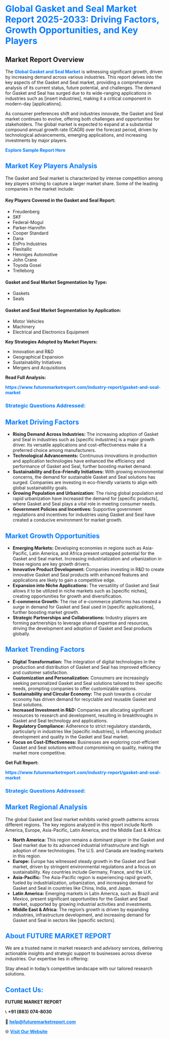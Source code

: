<h1 style="color: #007BFF;">Global Gasket and Seal Market Report 2025-2033: Driving Factors, Growth Opportunities, and Key Players</h1>

<section id="overview">
<h2>Market Report Overview</h2>
<p>The <a href="https://www.futuremarketreport.com/industry-report/gasket-and-seal-market" style="color: #007BFF; text-decoration: none;"><strong>Global Gasket and Seal Market</strong></a> is witnessing significant growth, driven by increasing demand across various industries. This report delves into the key aspects of the Gasket and Seal market, providing a comprehensive analysis of its current status, future potential, and challenges. The demand for Gasket and Seal has surged due to its wide-ranging applications in industries such as [insert industries], making it a critical component in modern-day [applications].</p>
<p>As consumer preferences shift and industries innovate, the Gasket and Seal market continues to evolve, offering both challenges and opportunities for stakeholders. The global market is expected to expand at a substantial compound annual growth rate (CAGR) over the forecast period, driven by technological advancements, emerging applications, and increasing investments by major players.</p>
</section>

<section id="overview">
<p><a href="https://www.futuremarketreport.com/request-sample/reportId=90262" style="color: #007BFF; text-decoration: none;"><strong>Explore Sample Report Here</strong></a></p>
</section>

<section id="key-players">
<h2 style="color: #007BFF;">Market Key Players Analysis</h2>
<p>The Gasket and Seal market is characterized by intense competition among key players striving to capture a larger market share. Some of the leading companies in the market include:</p>
<h4>Key Players Covered in the Gasket and Seal Report:</h4>
<ul><li>Freudenberg</li><li>SKF</li><li>Federal-Mogul</li><li>Parker-Hannifin</li><li>Cooper Standard</li><li>Dana</li><li>EnPro Industries</li><li>Flexitallic</li><li>Henniges Automotive</li><li>John Crane</li><li>Toyoda Gosei</li><li>Trelleborg</li></ul>
<h4>Gasket and Seal Market Segmentation by Type:</h4>
<ul><li>Gaskets</li><li>Seals</li></ul>

<h4>Gasket and Seal Market Segmentation by Application:</h4>
<ul><li>Motor Vehicles</li><li>Machinery</li><li>Electrical and Electronics Equipment</li></ul>
<p><strong>Key Strategies Adopted by Market Players:</strong></p>
<ul>
<li>Innovation and R&D</li>
<li>Geographical Expansion</li>
<li>Sustainability Initiatives</li>
<li>Mergers and Acquisitions</li>
</ul>
</section>

<section>
<p><strong>Read Full Analysis: </strong></p><a href="https://www.futuremarketreport.com/industry-report/gasket-and-seal-market" style="color: #007BFF; text-decoration: none;"><strong>https://www.futuremarketreport.com/industry-report/gasket-and-seal-market</strong></a>
<h3 style="color: #007BFF;">Strategic Questions Addressed:</h3>
</section>

<section id="driving-factors">
<h2 style="color: #007BFF;">Market Driving Factors</h2>
<ul>
<li><strong>Rising Demand Across Industries:</strong> The increasing adoption of Gasket and Seal in industries such as [specific industries] is a major growth driver. Its versatile applications and cost-effectiveness make it a preferred choice among manufacturers.</li>
<li><strong>Technological Advancements:</strong> Continuous innovations in production and application technologies have enhanced the efficiency and performance of Gasket and Seal, further boosting market demand.</li>
<li><strong>Sustainability and Eco-Friendly Initiatives:</strong> With growing environmental concerns, the demand for sustainable Gasket and Seal solutions has surged. Companies are investing in eco-friendly variants to align with global sustainability goals.</li>
<li><strong>Growing Population and Urbanization:</strong> The rising global population and rapid urbanization have increased the demand for [specific products], where Gasket and Seal plays a vital role in meeting consumer needs.</li>
<li><strong>Government Policies and Incentives:</strong> Supportive government regulations and incentives for industries using Gasket and Seal have created a conducive environment for market growth.</li>
</ul>
</section>

<section id="growth-opportunities">
<h2 style="color: #007BFF;">Market Growth Opportunities</h2>
<ul>
<li><strong>Emerging Markets:</strong> Developing economies in regions such as Asia-Pacific, Latin America, and Africa present untapped potential for the Gasket and Seal market. Increasing industrialization and urbanization in these regions are key growth drivers.</li>
<li><strong>Innovative Product Development:</strong> Companies investing in R&D to create innovative Gasket and Seal products with enhanced features and applications are likely to gain a competitive edge.</li>
<li><strong>Expansion into Niche Applications:</strong> The versatility of Gasket and Seal allows it to be utilized in niche markets such as [specific niches], creating opportunities for growth and diversification.</li>
<li><strong>E-commerce Growth:</strong> The rise of e-commerce platforms has created a surge in demand for Gasket and Seal used in [specific applications], further boosting market growth.</li>
<li><strong>Strategic Partnerships and Collaborations:</strong> Industry players are forming partnerships to leverage shared expertise and resources, driving the development and adoption of Gasket and Seal products globally.</li>
</ul>
</section>

<section id="trending-factors">
<h2 style="color: #007BFF;">Market Trending Factors</h2>
<ul>
<li><strong>Digital Transformation:</strong> The integration of digital technologies in the production and distribution of Gasket and Seal has improved efficiency and customer satisfaction.</li>
<li><strong>Customization and Personalization:</strong> Consumers are increasingly seeking personalized Gasket and Seal solutions tailored to their specific needs, prompting companies to offer customizable options.</li>
<li><strong>Sustainability and Circular Economy:</strong> The push towards a circular economy has driven demand for recyclable and reusable Gasket and Seal solutions.</li>
<li><strong>Increased Investment in R&D:</strong> Companies are allocating significant resources to research and development, resulting in breakthroughs in Gasket and Seal technology and applications.</li>
<li><strong>Regulatory Compliance:</strong> Adherence to strict regulatory standards, particularly in industries like [specific industries], is influencing product development and quality in the Gasket and Seal market.</li>
<li><strong>Focus on Cost-Effectiveness:</strong> Businesses are exploring cost-efficient Gasket and Seal solutions without compromising on quality, making the market more competitive.</li>
</ul>
</section>

<section>
<p><strong>Get Full Report: </strong></p><a href="https://www.futuremarketreport.com/industry-report/gasket-and-seal-market" style="color: #007BFF; text-decoration: none;"><strong>https://www.futuremarketreport.com/industry-report/gasket-and-seal-market</strong></a>
<h3 style="color: #007BFF;">Strategic Questions Addressed:</h3>
</section>


<section id="regional-analysis">
<h2 style="color: #007BFF;">Market Regional Analysis</h2>
<p>The global Gasket and Seal market exhibits varied growth patterns across different regions. The key regions analyzed in this report include North America, Europe, Asia-Pacific, Latin America, and the Middle East & Africa:</p>
<ul>
<li><strong>North America:</strong> This region remains a dominant player in the Gasket and Seal market due to its advanced industrial infrastructure and high adoption of new technologies. The U.S. and Canada are leading markets in this region.</li>
<li><strong>Europe:</strong> Europe has witnessed steady growth in the Gasket and Seal market, driven by stringent environmental regulations and a focus on sustainability. Key countries include Germany, France, and the U.K.</li>
<li><strong>Asia-Pacific:</strong> The Asia-Pacific region is experiencing rapid growth, fueled by industrialization, urbanization, and increasing demand for Gasket and Seal in countries like China, India, and Japan.</li>
<li><strong>Latin America:</strong> Emerging markets in Latin America, such as Brazil and Mexico, present significant opportunities for the Gasket and Seal market, supported by growing industrial activities and investments.</li>
<li><strong>Middle East & Africa:</strong> The region’s growth is driven by expanding industries, infrastructure development, and increasing demand for Gasket and Seal in sectors like [specific sectors].</li>
</ul>
</section>

<footer>
<h2 style="color: #007BFF;">About FUTURE MARKET REPORT</h2>
<p>We are a trusted name in market research and advisory services, delivering actionable insights and strategic support to businesses across diverse industries. Our expertise lies in offering:</p>

<p>Stay ahead in today’s competitive landscape with our tailored research solutions.</p>

<h2 style="color: #007BFF;">Contact Us:</h2>
<p><strong>FUTURE MARKET REPORT</strong></p>
<p>📞 <strong>+91 (883) 074-8030</strong></p>
<p>📧 <strong><a href="mailto:help@futuremarketreport.com" style="color: #007BFF;">help@futuremarketreport.com</a></strong></p>
<p>🌐 <strong><a href="https://www.futuremarketreport.com/" style="color: #007BFF;">Visit Our Website</a></strong></p>
</footer>